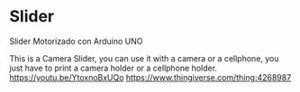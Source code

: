 # Slider
Slider Motorizado con Arduino UNO

This is a Camera Slider, you can use it with a camera or a cellphone, you just have to print a camera holder or a cellphone holder.
https://youtu.be/YtoxnoBxUQo
https://www.thingiverse.com/thing:4268987
